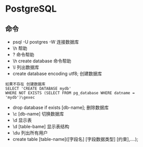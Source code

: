 # PostgreSQL

## 命令
 - psql -U postgres -W 连接数据库
 - \h 帮助
 - \? 命令帮助
 - \h create database 命令帮助
 - \l 列出数据库
 - create database encoding utf8; 创建数据库
  ```
  如果不存在 创建数据库
  SELECT 'CREATE DATABASE mydb'
  WHERE NOT EXISTS (SELECT FROM pg_database WHERE datname = 'mydb')\gexec
  ```
 - drop database if exists [db-name]; 删除数据库
 - \c [db-name] 切换数据库
 - \d 显示表
 - \d [table-bame] 显示表结构
 - \du 列出所有用户
 - create table [table-name]([字段名] [字段数据类型] [约束],....);  

